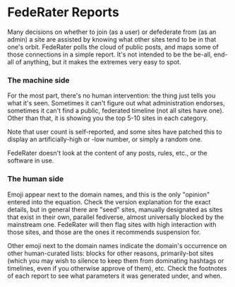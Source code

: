 # FedeRater Reports

Many decisions on whether to join (as a user) or defederate from (as an admin) a site are assisted by knowing what other sites tend to be in that one's orbit. FedeRater polls the cloud of public posts, and maps some of those connections in a simple report. It's not intended to be the be-all, end-all of anything, but it makes the extremes very easy to spot.

### The machine side

For the most part, there's no human intervention: the thing just tells you what it's seen. Sometimes it can't figure out what administration endorses, sometimes it can't find a public, federated timeline (not all sites have one). Other than that, it is showing you the top 5-10 sites in each category.

Note that user count is self-reported, and some sites have patched this to display an artificially-high or -low number, or simply a random one.

FedeRater doesn't look at the content of any posts, rules, etc., or the software in use.

### The human side

Emoji appear next to the domain names, and this is the only "opinion" entered into the equation. Check the version explanation for the exact details, but in general there are "seed" sites, manually designated as sites that exist in their own, parallel fediverse, almost universally blocked by the mainstream one. FedeRater will then flag sites with high interaction with those sites, and those are the ones it recommends suspension for.

Other emoji next to the domain names indicate the domain's occurrence on other human-curated lists: blocks for other reasons, primarily-bot sites (which you may wish to silence to keep them from dominating hashtags or timelines, even if you otherwise approve of them), etc. Check the footnotes of each report to see what parameters it was generated under, and when.
